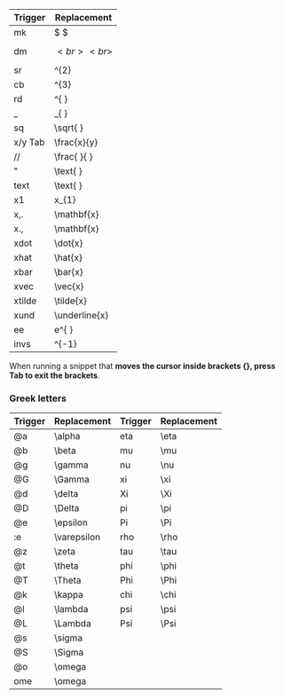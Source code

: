 |Trigger|Replacement|
|---|---|
|mk|$ $|
|dm|$$  <br>  <br>$$|
|sr|^{2}|
|cb|^{3}|
|rd|^{ }|
|_|_{ }|
|sq|\sqrt{ }|
|x/y Tab|\frac{x}{y}|
|//|\frac{ }{ }|
|"|\text{ }|
|text|\text{ }|
|x1|x_{1}|
|x,.|\mathbf{x}|
|x.,|\mathbf{x}|
|xdot|\dot{x}|
|xhat|\hat{x}|
|xbar|\bar{x}|
|xvec|\vec{x}|
|xtilde|\tilde{x}|
|xund|\underline{x}|
|ee|e^{ }|
|invs|^{-1}|

When running a snippet that **moves the cursor inside brackets {}, press Tab to exit the brackets**.

### Greek letters

|Trigger|Replacement|Trigger|Replacement|
|---|---|---|---|
|@a|\alpha|eta|\eta|
|@b|\beta|mu|\mu|
|@g|\gamma|nu|\nu|
|@G|\Gamma|xi|\xi|
|@d|\delta|Xi|\Xi|
|@D|\Delta|pi|\pi|
|@e|\epsilon|Pi|\Pi|
|:e|\varepsilon|rho|\rho|
|@z|\zeta|tau|\tau|
|@t|\theta|phi|\phi|
|@T|\Theta|Phi|\Phi|
|@k|\kappa|chi|\chi|
|@l|\lambda|psi|\psi|
|@L|\Lambda|Psi|\Psi|
|@s|\sigma|||
|@S|\Sigma|||
|@o|\omega|||
|ome|\omega|||